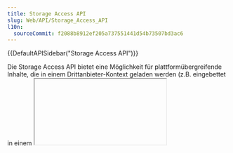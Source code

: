 ```yaml
---
title: Storage Access API
slug: Web/API/Storage_Access_API
l10n:
  sourceCommit: f2088b8912ef205a737551441d54b73507bd3ac6
---
```


{{DefaultAPISidebar("Storage Access API")}}

Die Storage Access API bietet eine Möglichkeit für plattformübergreifende Inhalte, die in einem Drittanbieter-Kontext geladen werden (z.B. eingebettet in einem <iframe>), auf [Drittanbieter-Cookies](/de/docs/Web/Privacy/Third-party_cookies) und [unpartitionierten Zustand](/de/docs/Web/Privacy/State_Partitioning#state_partitioning) zuzugreifen, auf die sie typischerweise nur in einem Erstanbieter-Kontext Zugriff hätten (d.h., wenn sie direkt in einem Browser-Tab geladen werden).

Die Storage Access API ist für User Agents relevant, die standardmäßig den Zugriff auf Drittanbieter-Cookies und unpartitionierten Zustand blockieren, um die Privatsphäre zu verbessern (beispielsweise um Tracking zu verhindern). Es gibt legitime Verwendungen für Drittanbieter-Cookies und unpartitionierten Zustand, die wir auch mit diesen Standardbeschränkungen weiterhin ermöglichen möchten. Beispiele hierfür sind Single Sign-On (SSO) mit föderierten Identitätsanbietern (IdPs) oder das Speichern von Benutzerdetails wie Standortdaten oder Anzeigepräferenzen über verschiedene Websites hinweg.

Die API bietet Methoden, die eingebetteten Ressourcen ermöglichen zu prüfen, ob sie derzeit Zugriff auf Drittanbieter-Cookies haben und, wenn nicht, Zugriffsanfragen an den User Agent zu stellen.

## Konzepte und Nutzung

Browser implementieren mehrere Features und Richtlinien für den Speicherzugriff, die den Zugang zu Drittanbieter-Cookies und unpartitioniertem Zustand einschränken. Diese reichen von der Bereitstellung eines einzigartigen Cookie-Speicherraums für eingebettete Ressourcen unter jedem Top-Level-Ursprung ([partitionierte Cookies](#unpartitionierte_versus_partitionierte_cookies)) bis hin zur vollständigen Blockierung des Cookie-Zugriffs, wenn Ressourcen in einem Drittanbieter-Kontext geladen werden.

Die Semantik bezüglich der Blockierung von Drittanbieter-Cookies und unpartitioniertem Zustand unterscheidet sich von Browser zu Browser, aber die Grundfunktionalität ist ähnlich. In einem Drittanbieter-Kontext eingebettete plattformübergreifende Ressourcen haben nicht denselben Zugriff auf den Status, den sie hätten, wenn sie in einem Erstanbieter-Kontext geladen würden. Dies geschieht mit guter Absicht — Browser-Anbieter wollen Schritte unternehmen, um die Privatsphäre und Sicherheit ihrer Nutzer besser zu schützen. Beispiele beinhalten, sie weniger offen für das Tracking ihrer Aktivitäten über verschiedene Websites und weniger anfällig für Exploits wie Cross-Site-Request-Forgery ([CSRF](/de/docs/Glossary/CSRF)) zu machen.

Es gibt jedoch legitime Verwendungen für eingebettete plattformübergreifende Inhalte, die Zugriff auf Drittanbieter-Cookies und unpartitionierten Zustand benötigen, die durch die eingangs beschriebenen Funktionen und Richtlinien beeinträchtigt werden. Nehmen wir an, Sie haben eine Serie von verschiedenen Websites, die Zugriff auf unterschiedliche Produkte bieten – `heads-example.com`, `shoulders-example.com`, `knees-example.com` und `toes-example.com`.

Alternativ könnten Sie Ihre Inhalte oder Dienste auf verschiedene Länderdomains zur Lokalisierung aufteilen – `example.com`, `example.ua`, `example.br`, etc. – oder in irgendeiner anderen Weise.

Sie könnten begleitende Nutzwebsites mit Komponenten haben, die in allen anderen Seiten eingebettet sind, zum Beispiel um SSO (`sso-example.com`) oder allgemeine Personalisierungsdienste (`services-example.com`) bereitzustellen. Diese Nutzwebsites möchten ihren Status mit den Seiten, in die sie eingebettet sind, über Cookies teilen. Sie können keine Erstanbieter-Cookies teilen, weil sie auf unterschiedlichen Domains liegen, und Drittanbieter-Cookies funktionieren nicht mehr in Browsern, die diese blockieren.

In solchen Situationen ermutigen Website-Betreiber oft Nutzer, ihre Website als Ausnahme hinzuzufügen oder die Drittanbieter-Cookie-Blockierungsrichtlinien vollständig zu deaktivieren. Nutzer, die weiterhin mit ihren Inhalten interagieren möchten, müssen ihre Blockierungsrichtlinie für Ressourcen, die von allen eingebetteten Ursprüngen geladen werden, und möglicherweise über alle Websites hinweg erheblich lockern.

Die Storage Access API soll dieses Problem lösen; eingebettete plattformübergreifende Inhalte können über die Methode [`Document.requestStorageAccess()`](/de/docs/Web/API/Document/requestStorageAccess) auf Basis einzelner Frames uneingeschränkten Zugriff auf Drittanbieter-Cookies und unpartitionierten Zustand anfordern. Sie kann auch überprüfen, ob sie bereits Zugriff hat, über die Methode [`Document.hasStorageAccess()`](/de/docs/Web/API/Document/hasStorageAccess).

### Unpartitionierte versus partitionierte Cookies

Es ist wichtig zu beachten, dass die Storage Access API nur benötigt wird, um Zugriff auf _unpartitionierte_ Drittanbieter-Cookies zu gewähren. Das bedeutet Cookies, die auf die traditionelle Weise seit dem frühen Web gespeichert werden – alle auf derselben Website gesetzten Cookies werden im selben Cookie-Container gespeichert. Dies steht im Gegensatz zu _partitionierten_ Cookies, bei denen eingebetteten Ressourcen unter jeder Top-Level-Site ein einzigartiger Cookiesspeicher zugewiesen wird, wodurch das Verfolgen von Benutzern über diese Cookies über Websites hinweg unmöglich wird.

Browser verfügen über verschiedene Mechanismen zur Partitionierung des Drittanbieter-Cookie-Zugriffs, wie zum Beispiel [Firefox Total Cookie Protection](https://blog.mozilla.org/en/products/firefox/firefox-rolls-out-total-cookie-protection-by-default-to-all-users-worldwide/) und [Cookies Having Independent Partitioned State (CHIPS)](/de/docs/Web/Privacy/Privacy_sandbox/Partitioned_cookies).

Wenn wir im Zusammenhang mit der Storage Access API von Drittanbieter-Cookies sprechen, meinen wir implizit _unpartitionierte_ Drittanbieter-Cookies.

### Funktionsweise

Eingebettete Inhalte, die einen legitimen Bedarf an Zugriff auf Drittanbieter-Cookies oder unpartitionierten Zustand haben, können diesen Zugriff mit der Storage Access API wie folgt anfordern:

1. Sie können die Methode [`Document.hasStorageAccess()`](/de/docs/Web/API/Document/hasStorageAccess) aufrufen, um zu prüfen, ob sie bereits den benötigten Zugriff haben.
2. Falls nicht, können sie Zugriff über die Methode [`Document.requestStorageAccess()`](/de/docs/Web/API/Document/requestStorageAccess) anfordern.
3. Abhängig vom Browser wird der Nutzer auf verschiedene Weisen gefragt, ob der Zugriff dem anfragenden Embed gewährt werden soll.
   - Safari zeigt Aufforderungen für alle eingebetteten Inhalte, die zuvor keinen Speicherzugriff erhalten haben.
   - Firefox fordert Nutzer nur auf, nachdem ein Ursprung auf mehr als einer bestimmten Anzahl von Websites Speicherzugriff angefordert hat.
   - Chrome zeigt Aufforderungen für alle eingebetteten Inhalte, die zuvor keinen Speicherzugriff erhalten haben. Der Zugriff wird jedoch automatisch gewährt und Aufforderungen übersprungen, wenn das eingebettete und das einbettende Website im selben [zusammengehörigen Websiteset](/de/docs/Web/API/Storage_Access_API/Related_website_sets) Teil sind.
4. Der Zugriff wird gewährt oder abgelehnt basierend darauf, ob der Inhalt alle Sicherheitsanforderungen erfüllt — siehe [Sicherheitsmaßnahmen](#sicherheitsmaßnahmen) für allgemeine Anforderungen und [Browserspezifische Variationen](#browserspezifische_variationen) für einige browserspezifische Sicherheitsanforderungen. Die auf {{jsxref("Promise")}} basierende Natur von `requestStorageAccess()` ermöglicht es Ihnen, Code zum Behandeln von Erfolgs- und Misserfolgsfällen auszuführen.
   - Modernes Spezifikationsverhalten besagt, dass der Zugriff _pro Frame_ gewährt wird — jedes separate Inhaltsembed hat standardmäßig seinen Drittanbieter-Cookie-Zugriff gesperrt und muss `requestStorageAccess()` aufrufen, um den Zugriff zu aktivieren. Wenn ein Inhaltsembed Zugriff erhalten hat und gleichseitige Embeds dann `requestStorageAccess()` aufrufen, werden ihre Versprechen automatisch erfüllt. Aber sie müssen dennoch aktiviert sein.
   - Die einzige Ausnahme von dem "standardmäßig blockierten" Verhalten besteht, wenn ein Inhaltsembed erfolgreich `requestStorageAccess()` ausführt, sich dann aber eine gleichursprungsige Navigation durchführt (zum Beispiel durch Neuladen von sich selbst). In solchen Fällen wird der Speicherzugriff von der vorherigen Navigation übernommen.
   - In älteren Spezifikationsversionen war der Zugriff _pro Seite_ (Safari ist der einzige Browser, der dieses Modell noch verwendet). Wenn ein Embed Drittanbieter-Cookie-Zugriff über `requestStorageAccess()` erhielt, würden alle anderen gleichseitigen Embeds automatisch Zugriff erhalten. Dies war aus Sicherheitsgründen nicht wünschenswert — zum Beispiel, wenn `shop.example.com` `locator.users.com` einbetten würde, um es den Benutzern zu ermöglichen, ihre Standortinformationen beim Einkaufen zu verwenden, und `locator.users.com` `requestStorageAccess()` aufruft, könnten `shop.example.com` und alle anderen darin eingebetteten Sites auf seine Cookies zugreifen, aber auch auf Cookies von `private.users.com`, was nicht zum Einbetten vorgesehen ist. [Lesen Sie mehr über die Beweggründe](https://github.com/privacycg/storage-access/issues/113) hinter dieser Änderung.
5. Sobald der Zugriff gewährt wird, wird ein Berechtigungsschlüssel im Browser mit der Struktur `<Top-Level-Site, eingebettete Site>` gespeichert. Zum Beispiel, wenn die einbettende Site `embedder.com` ist und das Embed `locator.example.com`, wäre der Schlüssel `<embedder.com, example.com>`. Gleichseitige Embeds (`docs.example.com`, `profile.example.com`, etc.) könnten dann `requestStorageAccess()` aufrufen und das Versprechen würde automatisch erfüllt, wie bereits erwähnt.
   - Ältere Spezifikationsversionen nutzten die spezifischere Berechtigungsschlüsselstruktur `<Top-Level-Site, eingebetteter Ursprung>`, was bedeutete, dass gleichseitige, aber ursprungsübergreifende Embeds nicht mit dem Berechtigungsschlüssel übereinstimmten und den gesamten Prozess separat durchlaufen mussten.

> [!NOTE]
> In Fällen, in denen eine Top-Level-Site ihre Cookies [partitioniert](#unpartitionierte_versus_partitionierte_cookies) hat, ist die Storage Access API nicht erforderlich, da das Teilen der Cookies standardmäßig kein Datenschutzrisiko darstellt.

## Sicherheitsmaßnahmen

Es gibt mehrere unterschiedliche Sicherheitsmaßnahmen, die dazu führen können, dass ein Aufruf von [`Document.requestStorageAccess()`](/de/docs/Web/API/Document/requestStorageAccess) fehlschlägt. Überprüfen Sie die folgende Liste, wenn Sie Probleme haben, eine Anforderung zum Laufen zu bringen:

1. Der Aufruf muss mit einer Benutzergeste ([transiente Aktivierung](/de/docs/Glossary/transient_activation)) wie einem Tippen oder Klicken verbunden sein. Dies verhindert, dass eingebettete Inhalte auf der Seite den Browser oder Nutzer mit übermäßigen Zugriffsanforderungen bombardieren. Beachten Sie, dass dies nicht erforderlich ist, wenn:
   - Die Berechtigung zur Verwendung der API bereits erteilt wurde, z.B. durch eine andere gleichseitige Ressource, die `requestStorageAccess()` aufruft.
   - Der Aufrufer ein Top-Level-Dokument oder gleichseitig zum Top-Level-Dokument ist. In solchen Fällen muss `requestStorageAccess()` wahrscheinlich überhaupt nicht aufgerufen werden.
2. Das Dokument und das Top-Level-Dokument dürfen keinen `null`-Ursprung haben.
3. Ursprünge, die nie als Erstanbieter interagiert wurden, haben keinen Begriff von Erstanbieterspeicher. Aus der Sicht des Benutzers haben sie nur eine Drittanbieterbeziehung zu diesem Ursprung. Zugriffsanforderungen werden automatisch abgelehnt, wenn der Browser erkennt, dass der Nutzer in einem Erstanbieter-Kontext kürzlich nicht mit dem eingebetteten Inhalt interagiert hat (in Firefox bedeutet "kürzlich" innerhalb von 30 Tagen).
4. Das Fenster des Dokuments muss ein [sicherer Kontext](/de/docs/Web/Security/Secure_Contexts) sein.
5. Sandboxed <iframe>s können aus Sicherheitsgründen standardmäßig keinen Speicherzugriff gewährt werden. Die API fügt daher auch das `allow-storage-access-by-user-activation` [Sandbox-Token](/de/docs/Web/HTML/Element/iframe#sandbox) hinzu. Die einbettende Website muss dieses hinzufügen, um Speicherzugriffsanfragen erfolgreich zu ermöglichen, zusammen mit `allow-scripts` und `allow-same-origin`, um ein Skript für den API-Aufruf und die Ausführung in einem Ursprung, der Cookies/Zustand haben kann, auszuführen:

   ```html
   <iframe
     sandbox="allow-storage-access-by-user-activation
                   allow-scripts
                   allow-same-origin">
     …
   </iframe>
   ```

6. Die Verwendung dieser Funktion kann durch eine [Berechtigungen-Richtlinie](/de/docs/Web/HTTP/Permissions_Policy) {{httpheader("Permissions-Policy/storage-access", "storage-access")}} blockiert werden, die auf Ihrem Server gesetzt wurde.

> [!NOTE]
> Das Dokument muss möglicherweise auch zusätzliche browserspezifische Prüfungen bestehen. Beispiele: Whitelists, Blacklists, Klassifizierung auf dem Gerät, Benutzereinstellungen, Anti-[Clickjacking](/de/docs/Glossary/Clickjacking)-Heuristiken oder das Abfragen des Nutzers um ausdrückliche Berechtigung.

## Browserspezifische Variationen

Obwohl die API-Oberfläche dieselbe ist, sollten Websites, die die Storage Access API verwenden, Unterschiede im Umfang und Ausmaß des Drittanbieter-Cookie-Zugriffs erwarten, den sie zwischen verschiedenen Browsern erhalten, aufgrund von unterschiedlichen Speicherzugriffsrichtlinien.

### Chrome

- Cookies müssen explizit [`SameSite=None`](/de/docs/Web/HTTP/Headers/Set-Cookie#samesitesamesite-value) gesetzt haben, da der Standardwert für Chrome `SameSite=Lax` ist (`SameSite=None` ist der Standard in Firefox und Safari).
- Cookies müssen das [`Secure`](/de/docs/Web/HTTP/Headers/Set-Cookie#secure)-Attribut gesetzt haben.
- Die Speicherzugriffsberechtigungen werden nach 30 Tagen Browsernutzung ohne Benutzerinteraktion ausgesetzt. Interaktion mit den eingebetteten Inhalten verlängert diese Grenze um weitere 30 Tage. Dies passiert nicht, wenn [`Document.requestStorageAccessFor()`](/de/docs/Web/API/Document/requestStorageAccessFor) aufgerufen wird, da der Benutzer bereits auf der Seite ist.

### Firefox

- Wenn der eingebettete Ursprung `tracker.example` bereits Drittanbieter-Cookie-Zugriff auf den Top-Level-Ursprung `foo.example` erhalten hat, und der Benutzer in weniger als 30 Tagen erneut eine Seite von `foo.example` besucht, die eine Seite von `tracker.example` einbettet, hat der eingebettete Ursprung beim Laden sofortigen Drittanbieter-Cookie-Zugriff.
- Die Speicherzugriffsberechtigungen werden nach Ablauf von 30 Kalendertagen ausgesetzt.

Die Dokumentation zur neuen Speicherzugriffsrichtlinie von Firefox zum Blockieren von Tracker-Cookies enthält [eine detaillierte Beschreibung](/de/docs/Web/Privacy/Storage_Access_Policy#storage_access_grants) des Umfangs von Speicherzugriffsberechtigungen.

### Safari

- Die Speicherzugriffsberechtigungen werden nach 30 Tagen Browsernutzung ohne Benutzerinteraktion aufgehoben. Erfolgreiche Nutzung der Storage Access API setzt diesen Zähler zurück.

## Beispiele

- Siehe [Verwendung der Storage Access API](/de/docs/Web/API/Storage_Access_API/Using) für einen Implementierungsleitfaden mit Codebeispielen.
- Siehe [Storage Access API Demo](https://storage-access-api-demo.glitch.me/) für eine Live-Demo.

## API-Methoden

- [`Document.hasStorageAccess()`](/de/docs/Web/API/Document/hasStorageAccess)
  - : Gibt ein {{jsxref("Promise")}} zurück, das mit einem booleschen Wert angegeben wird, ob das Dokument Zugriff auf Drittanbieter-Cookies hat.
- [`Document.hasUnpartitionedCookieAccess()`](/de/docs/Web/API/Document/hasUnpartitionedCookieAccess)
  - : Neuer Name für [`Document.hasStorageAccess()`](/de/docs/Web/API/Document/hasStorageAccess).
- [`Document.requestStorageAccess()`](/de/docs/Web/API/Document/requestStorageAccess)
  - : Ermöglicht es, in einem Drittanbieter-Kontext geladene Inhalte (d.h. eingebettet in einem <iframe>) den Zugriff auf Drittanbieter-Cookies und unpartitionierten Zustand anzufordern; gibt ein {{jsxref("Promise")}} zurück, das erfüllt wird, wenn der Zugriff gewährt wurde, und abgelehnt wird, wenn der Zugriff verweigert wurde.
- [`Document.requestStorageAccessFor()`](/de/docs/Web/API/Document/requestStorageAccessFor) {{experimental_inline}}
  - : Ein geplanter Erweiterungsvorschlag der Storage Access API, der es Top-Level-Sites ermöglicht, Drittanbieter-Cookie-Zugriff im Namen von eingebetteten Inhalten von einer anderen Site im selben [zusammengehörigen Websiteset](/de/docs/Web/API/Storage_Access_API/Related_website_sets) anzufordern. Gibt ein {{jsxref("Promise")}} zurück, das erfüllt wird, wenn der Zugriff gewährt wurde, und abgelehnt wird, wenn der Zugriff verweigert wurde.

> [!NOTE]
> Benutzerinteraktion überträgt sich auf das von diesen Methoden zurückgegebene Versprechen, was es den Aufrufern ermöglicht, Aktionen auszuführen, die Benutzerinteraktion erfordern, ohne einen zweiten Klick erforderlich zu machen. Beispielsweise könnte ein Aufrufer ein Pop-up-Fenster aus dem aufgelösten Versprechen öffnen, ohne den Pop-up-Blocker von Firefox auszulösen.

### Ergänzungen zu anderen APIs

- [`Permissions.query()`](/de/docs/Web/API/Permissions/query), der `"storage-access"` Feature-Name
  - : In unterstützenden Browsern kann dies abfragen, ob Drittanbieter-Cookie-Zugriff im Allgemeinen gewährt wurde, d.h., für einen anderen gleichseitigen Embed. Wenn ja, können Sie `requestStorageAccess()` ohne Benutzerinteraktion aufrufen, und das Versprechen erfüllt sich automatisch.
- `Permissions.query()`, der `"top-level-storage-access"` Feature-Name {{experimental_inline}}
  - : Ein separater Feature-Name, der abfragt, ob die Berechtigung zum Zugriff auf Drittanbieter-Cookies bereits über `requestStorageAccessFor()` gewährt wurde. Wenn ja, müssen Sie `requestStorageAccessFor()` nicht erneut aufrufen.

## Spezifikationen

{{Specifications}}

## Browser-Kompatibilität

{{Compat}}

## Siehe auch

- [Verwendung der Storage Access API](/de/docs/Web/API/Storage_Access_API/Using)
- [Introducing Storage Access API](https://webkit.org/blog/8124/introducing-storage-access-api/) (WebKit blog)
